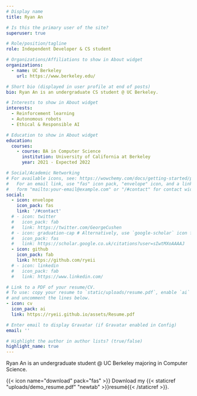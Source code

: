 ```yaml
---
# Display name
title: Ryan An

# Is this the primary user of the site?
superuser: true

# Role/position/tagline
role: Independent Developer & CS student

# Organizations/Affiliations to show in About widget
organizations:
  - name: UC Berkeley
    url: https://www.berkeley.edu/

# Short bio (displayed in user profile at end of posts)
bio: Ryan An is an undergraduate CS student @ UC Berkeley.

# Interests to show in About widget
interests:
  - Reinforcement learning
  - Autonomous robots
  - Ethical & Responsible AI

# Education to show in About widget
education:
  courses:
    - course: BA in Computer Science
      institution: University of California at Berkeley
      year: 2021 - Expected 2022

# Social/Academic Networking
# For available icons, see: https://wowchemy.com/docs/getting-started/page-builder/#icons
#   For an email link, use "fas" icon pack, "envelope" icon, and a link in the
#   form "mailto:your-email@example.com" or "/#contact" for contact widget.
social:
  - icon: envelope
    icon_pack: fas
    link: '/#contact'
  # - icon: twitter
  #   icon_pack: fab
  #   link: https://twitter.com/GeorgeCushen
  # - icon: graduation-cap # Alternatively, use `google-scholar` icon from `ai` icon pack
  #   icon_pack: fas
  #   link: https://scholar.google.co.uk/citations?user=sIwtMXoAAAAJ
  - icon: github
    icon_pack: fab
    link: https://github.com/ryeii
  # - icon: linkedin
  #   icon_pack: fab
  #   link: https://www.linkedin.com/

# Link to a PDF of your resume/CV.
# To use: copy your resume to `static/uploads/resume.pdf`, enable `ai` icons in `params.toml`,
# and uncomment the lines below.
- icon: cv
  icon_pack: ai
  link: https://ryeii.github.io/assets/Resume.pdf

# Enter email to display Gravatar (if Gravatar enabled in Config)
email: ''

# Highlight the author in author lists? (true/false)
highlight_name: true
---
```


Ryan An is an undergraduate student @ UC Berkeley majoring in Computer Science.

{{< icon name="download" pack="fas" >}} Download my {{< staticref "uploads/demo_resume.pdf" "newtab" >}}resumé{{< /staticref >}}.
